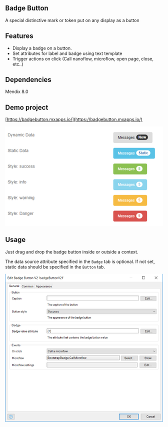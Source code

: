 ## Badge Button

A special distinctive mark or token put on any display as a button

## Features

-   Display a badge on a button.
-   Set attributes for label and badge using text template
-   Trigger actions on click (Call nanoflow, microflow, open page, close, etc..)

## Dependencies

Mendix 8.0

## Demo project

[https://badgebutton.mxapps.io/](https://badgebutton.mxapps.io/)

![Demo](./assets/demo.png)

## Usage

Just drag and drop the badge button inside or outside a context.

The data source attribute specified in the `Badge` tab is optional. If not set, static data should be specified in the
`Button` tab.

![Properties](./assets/properties.png)

